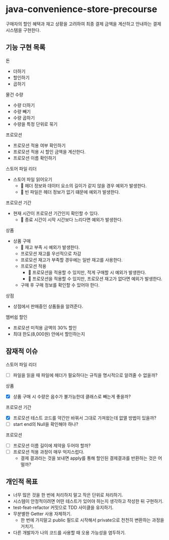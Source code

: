 # java-convenience-store-precourse
구매자의 할인 혜택과 재고 상황을 고려하여 최종 결제 금액을 계산하고 안내하는 결제 시스템을 구현한다.

## 기능 구현 목록

돈
- 더하기
- 할인하기
- 곱하기

물건 수량
- 수량 더하기
- 수량 빼기
- 수량 곱하기
- 수량을 특정 단위로 묶기

프로모션
- 프로모션 적용 여부 확인하기
- 프로모션 적용 시 할인 금액을 계산한다.
- 프로모션 이름 확인하기

스토어 파일 리더
- 스토어 파일 읽어오기
  - 🚩 헤더 정보와 데이터 요소의 길이가 같지 않을 경우 예외가 발생한다.
  - 🚩 빈 파일은 헤더 정보가 없기 떄문에 예외가 발생한다.

프로모션 기간
- 현재 시간이 프로모션 기간인지 확인할 수 있다.
  - 🚩 종료 시간이 시작 시간보다 느리다면 예외가 발생한다.

상품
- 상품 구매
  - 🚩 재고 부족 시 예외가 발생한다.
  - 프로모션 재고를 우선적으로 차감
  - 프로모션 재고가 부족할 경우에는 일반 재고를 사용한다.
  - 프로모션 적용
    - 🚩 프로모션을 적용할 수 있지만, 적게 구매할 시 예외가 발생한다.
    - 🚩 프로모션을 적용할 수 있지만, 프로모션 재고가 없다면 예외가 발생한다.
  - 구매 후 구매 정보를 확인할 수 있어야 한다.
  
상점
- 상점에서 판매중인 상품들을 알려준다.

멤버쉽 할인
  - 프로모션 미적용 금액의 30% 할인
  - 최대 한도(8,000원) 안에서 할인하는지

## 잠재적 이슈

스토어 파일 리더
- [ ] 파일을 읽을 때 파일에 헤더가 필요하다는 규칙을 명시적으로 알려줄 수 없을까?

상품
- [x] 상품 구매 시 수량은 음수가 불가능한데 클래스로 빼는게 좋을까?

프로모션 기간
- [x] 프로모션 테스트 코드를 약간만 바꿔서 그대로 가져왔는데 없앨 방법이 있을까?
- [ ] start end의 Null을 확인해야 하나?

프로모션
- [ ] 프로모션 이름 길이에 제약을 두어야 할까?
- [ ] 프로모션 적용 과정이 매우 억지스럽다.
  - 결제 결과라는 것을 보내면 apply를 통해 할인된 결제결과를 반환하는 것은 어떨까?

## 개인적 목표
* 너무 많은 것을 한 번에 처리하지 말고 작은 단위로 처리하기.
* 시스템이 안정적이려면 어떤 테스트가 있어야 하는지 생각하고 작성한 뒤 구현하기.
* test-feat-refactor 커밋으로 TDD 사이클을 유지하기.
* 무분별한 Getter 사용 자제하기.
  * 한 번에 가지말고 public 필드로 시작해서 private으로 천천히 변환하는 과정을 거치기.
* 다른 개발자가 나의 코드를 사용할 때 오용 가능성을 염두하기.